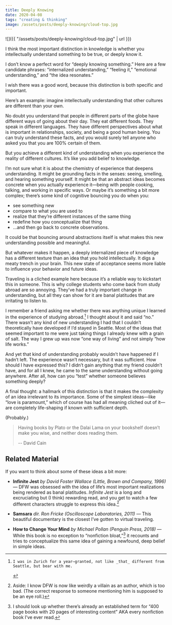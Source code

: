 ```yaml
---
title: Deeply Knowing
date: 2020-04-08
tags: "creating & thinking"
image: /assets/posts/deeply-knowing/cloud-top.jpg
---
```


![]({{ "/assets/posts/deeply-knowing/cloud-top.jpg" | url }})

I think the most important distinction in knowledge is whether you intellectually understand something to be true, or deeply know it.

I don’t know a perfect word for “deeply knowing something.” Here are a few candidate
phrases: “internalized understanding,” “feeling it,” “emotional understanding,” and “the
idea resonates.”

I wish there was a good word, because this distinction is both specific and important.

Here’s an example: imagine intellectually understanding that other cultures are different than your own.

No doubt you understand that people in different parts of the globe have different ways of going about their day. They eat different foods. They speak in different languages. They have different perspectives about what is important in relationships, society, and being a good human being. You can truly understand these facts, and you would surely tell anyone who asked you that you are 100% certain of them.

But you achieve a different kind of understanding when you experience the reality of different cultures. It’s like you add belief to knowledge.

I’m not sure what it is about the chemistry of experience that deepens understanding. It might be grounding facts in the senses: seeing, smelling, and hearing something yourself. It might be that an abstract ideas becomes concrete when you actually experience it—being with people cooking, talking, and working in specific ways. Or maybe it’s something a bit more complex; there’s some kind of cognitive bouncing you do when you:
- see something new
- compare to what you are used to
- realize that they’re different instances of the same thing
- redefine how you conceptualize that thing
- …and then go back to concrete observations.

It could be that bouncing around abstractions itself is what makes this new understanding possible and meaningful.

But whatever makes it happen, a deeply internalized piece of knowledge has a different texture than an idea that you hold intellectually. It digs a meaty trench in your brain. This new state of acceptance seems more liable to influence your behavior and future ideas.

Traveling is a cliched example here because it’s a reliable way to kickstart this in someone. This is why college students who come back from study abroad are so annoying. They’ve had a truly important change in understanding, but all they can show for it are banal platitudes that are irritating to listen to.

I remember a friend asking me whether there was anything unique I learned in the experience of studying abroad.[^1] I thought about it and said “no.” There wasn’t any kind of new understanding I had that I couldn’t theoretically have developed if I’d stayed in Seattle. Most of the ideas that seemed important to me were just taking things I already knew with a grain of salt. The way I grew up was now “one way of living” and not simply “how life works.”

And yet that kind of understanding probably wouldn’t have happened if I hadn’t left. The experience wasn’t necessary, but it was sufficient. How should I have expressed this? I didn’t gain anything that my friend couldn’t have, and for all I knew, he came to the same understanding without going anywhere. After all, how can you “test” whether someone believes something deeply?

A final thought: a hallmark of this distinction is that it makes the complexity of an idea irrelevant to its importance. Some of the simplest ideas—like “love is paramount,” which of course has had all meaning cliched out of it—are completely life-shaping if known with sufficient depth.

(Probably.)

> Having books by Plato or the Dalai Lama on your bookshelf doesn’t make you wise, and neither does reading them.
>
> -- David Cain

## Related Material

If you want to think about some of these ideas a bit more:

- **Infinite Jest** _by David Foster Wallace (Little, Brown and Company, 1996)_ — DFW was obsessed with the idea of life’s most important realizations being rendered as banal platitudes. _Infinite Jest_ is a long and excruciating but (I think) rewarding read, and you get to watch a few different characters struggle to express this idea.[^2]

- **Samsara** _dir. Ron Fricke (Oscilloscope Laboratories, 2011)_ — This beautiful documentary is the closest I’ve gotten to virtual traveling.

- **How to Change Your Mind** _by Michael Pollan (Penguin Press, 2018)_ — While this book is no exception to “nonfiction bloat,”[^3] it recounts and tries to conceptualize this same idea of gaining a newfound, deep belief in simple ideas.

[^1]:	 I was in Zurich for a year—granted, not like _that_ different from Seattle, but bear with me.

[^2]:	Aside: I know DFW is now like weirdly a villain as an author, which is too bad. (The correct response to someone mentioning him is supposed to be an eye roll.)

[^3]:	I should look up whether there’s already an established term for “400 page books with 20 pages of interesting content” AKA every nonfiction book I’ve ever read.

